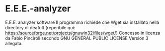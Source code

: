 # E.E.E.-analyzer
E.E.E. analyzer software
Il programma richiede che Wget sia installato nella directory di deafult (reperibile qui: https://sourceforge.net/projects/gnuwin32/files/wget/)
Concesso in licenza da Fabio Pinciroli secondo GNU GENERAL PUBLIC LICENSE Version 3 allegata.
